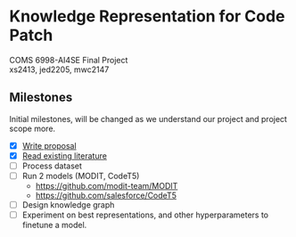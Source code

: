 # Knowledge Representation for Code Patch

COMS 6998-AI4SE Final Project<br>
xs2413, jed2205, mwc2147

## Milestones
Initial milestones, will be changed as we understand our project and project scope more.

- [X] [Write proposal](proposal.md)
- [X] [Read existing literature](literature-review.md)
- [ ] Process dataset
- [ ] Run 2 models (MODIT, CodeT5)  
    - https://github.com/modit-team/MODIT
    - https://github.com/salesforce/CodeT5 
- [ ] Design knowledge graph
- [ ] Experiment on best representations, and other hyperparameters to finetune a model.
